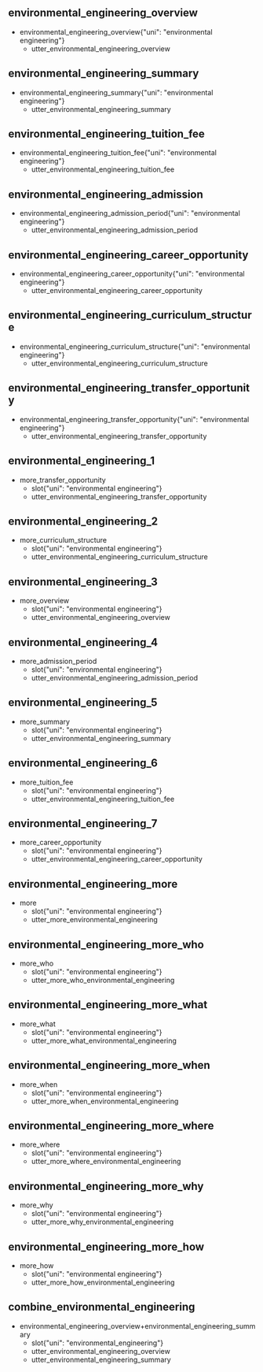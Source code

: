 ## environmental_engineering_overview
* environmental_engineering_overview{"uni": "environmental engineering"}
    - utter_environmental_engineering_overview

## environmental_engineering_summary
* environmental_engineering_summary{"uni": "environmental engineering"}
    - utter_environmental_engineering_summary

## environmental_engineering_tuition_fee
* environmental_engineering_tuition_fee{"uni": "environmental engineering"}
    - utter_environmental_engineering_tuition_fee

## environmental_engineering_admission
* environmental_engineering_admission_period{"uni": "environmental engineering"}
    - utter_environmental_engineering_admission_period

## environmental_engineering_career_opportunity
* environmental_engineering_career_opportunity{"uni": "environmental engineering"}
    - utter_environmental_engineering_career_opportunity

## environmental_engineering_curriculum_structure
* environmental_engineering_curriculum_structure{"uni": "environmental engineering"}
    - utter_environmental_engineering_curriculum_structure

## environmental_engineering_transfer_opportunity
* environmental_engineering_transfer_opportunity{"uni": "environmental engineering"}
    - utter_environmental_engineering_transfer_opportunity

## environmental_engineering_1
* more_transfer_opportunity
    - slot{"uni": "environmental engineering"}
    - utter_environmental_engineering_transfer_opportunity

## environmental_engineering_2
* more_curriculum_structure
    - slot{"uni": "environmental engineering"}
    - utter_environmental_engineering_curriculum_structure

## environmental_engineering_3
* more_overview
    - slot{"uni": "environmental engineering"}
    - utter_environmental_engineering_overview

## environmental_engineering_4
* more_admission_period
    - slot{"uni": "environmental engineering"}
    - utter_environmental_engineering_admission_period

## environmental_engineering_5
* more_summary
    - slot{"uni": "environmental engineering"}
    - utter_environmental_engineering_summary

## environmental_engineering_6
* more_tuition_fee
    - slot{"uni": "environmental engineering"}
    - utter_environmental_engineering_tuition_fee

## environmental_engineering_7
* more_career_opportunity
    - slot{"uni": "environmental engineering"}
    - utter_environmental_engineering_career_opportunity

## environmental_engineering_more
* more
    - slot{"uni": "environmental engineering"}
    - utter_more_environmental_engineering

## environmental_engineering_more_who
* more_who
    - slot{"uni": "environmental engineering"}
    - utter_more_who_environmental_engineering

## environmental_engineering_more_what
* more_what
    - slot{"uni": "environmental engineering"}
    - utter_more_what_environmental_engineering

## environmental_engineering_more_when
* more_when
    - slot{"uni": "environmental engineering"}
    - utter_more_when_environmental_engineering

## environmental_engineering_more_where
* more_where
    - slot{"uni": "environmental engineering"}
    - utter_more_where_environmental_engineering

## environmental_engineering_more_why
* more_why
    - slot{"uni": "environmental engineering"}
    - utter_more_why_environmental_engineering

## environmental_engineering_more_how
* more_how
    - slot{"uni": "environmental engineering"}
    - utter_more_how_environmental_engineering

## combine_environmental_engineering
* environmental_engineering_overview+environmental_engineering_summary
    - slot{"uni": "environmental_engineering"}
    - utter_environmental_engineering_overview
    - utter_environmental_engineering_summary
